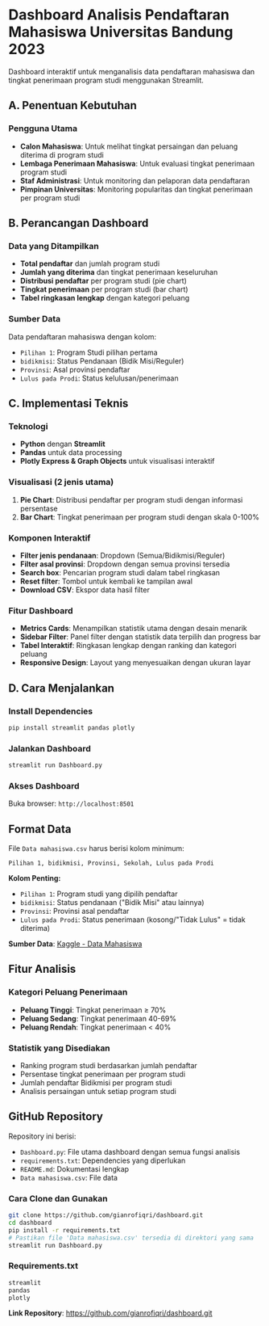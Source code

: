 # Dashboard Analisis Pendaftaran Mahasiswa Universitas Bandung 2023

Dashboard interaktif untuk menganalisis data pendaftaran mahasiswa dan tingkat penerimaan program studi menggunakan Streamlit.

## A. Penentuan Kebutuhan

### Pengguna Utama
- **Calon Mahasiswa**: Untuk melihat tingkat persaingan dan peluang diterima di program studi
- **Lembaga Penerimaan Mahasiswa**: Untuk evaluasi tingkat penerimaan program studi
- **Staf Administrasi**: Untuk monitoring dan pelaporan data pendaftaran
- **Pimpinan Universitas**: Monitoring popularitas dan tingkat penerimaan per program studi

## B. Perancangan Dashboard

### Data yang Ditampilkan
- **Total pendaftar** dan jumlah program studi
- **Jumlah yang diterima** dan tingkat penerimaan keseluruhan
- **Distribusi pendaftar** per program studi (pie chart)
- **Tingkat penerimaan** per program studi (bar chart)
- **Tabel ringkasan lengkap** dengan kategori peluang

### Sumber Data
Data pendaftaran mahasiswa dengan kolom:
- `Pilihan 1`: Program Studi pilihan pertama
- `bidikmisi`: Status Pendanaan (Bidik Misi/Reguler)
- `Provinsi`: Asal provinsi pendaftar
- `Lulus pada Prodi`: Status kelulusan/penerimaan

## C. Implementasi Teknis

### Teknologi
- **Python** dengan **Streamlit**
- **Pandas** untuk data processing
- **Plotly Express & Graph Objects** untuk visualisasi interaktif

### Visualisasi (2 jenis utama)
1. **Pie Chart**: Distribusi pendaftar per program studi dengan informasi persentase
2. **Bar Chart**: Tingkat penerimaan per program studi dengan skala 0-100%

### Komponen Interaktif
- **Filter jenis pendanaan**: Dropdown (Semua/Bidikmisi/Reguler)
- **Filter asal provinsi**: Dropdown dengan semua provinsi tersedia
- **Search box**: Pencarian program studi dalam tabel ringkasan
- **Reset filter**: Tombol untuk kembali ke tampilan awal
- **Download CSV**: Ekspor data hasil filter

### Fitur Dashboard
- **Metrics Cards**: Menampilkan statistik utama dengan desain menarik
- **Sidebar Filter**: Panel filter dengan statistik data terpilih dan progress bar
- **Tabel Interaktif**: Ringkasan lengkap dengan ranking dan kategori peluang
- **Responsive Design**: Layout yang menyesuaikan dengan ukuran layar

## D. Cara Menjalankan

### Install Dependencies
```bash
pip install streamlit pandas plotly
```

### Jalankan Dashboard
```bash
streamlit run Dashboard.py
```

### Akses Dashboard
Buka browser: `http://localhost:8501`

## Format Data

File `Data mahasiswa.csv` harus berisi kolom minimum:
```csv
Pilihan 1, bidikmisi, Provinsi, Sekolah, Lulus pada Prodi
```

**Kolom Penting:**
- `Pilihan 1`: Program studi yang dipilih pendaftar
- `bidikmisi`: Status pendanaan ("Bidik Misi" atau lainnya)
- `Provinsi`: Provinsi asal pendaftar
- `Lulus pada Prodi`: Status penerimaan (kosong/"Tidak Lulus" = tidak diterima)

**Sumber Data**: [Kaggle - Data Mahasiswa](https://www.kaggle.com/datasets/achilham/data-mahasiswa)

## Fitur Analisis

### Kategori Peluang Penerimaan
- **Peluang Tinggi**: Tingkat penerimaan ≥ 70%
- **Peluang Sedang**: Tingkat penerimaan 40-69%
- **Peluang Rendah**: Tingkat penerimaan < 40%

### Statistik yang Disediakan
- Ranking program studi berdasarkan jumlah pendaftar
- Persentase tingkat penerimaan per program studi
- Jumlah pendaftar Bidikmisi per program studi
- Analisis persaingan untuk setiap program studi

## GitHub Repository

Repository ini berisi:
- `Dashboard.py`: File utama dashboard dengan semua fungsi analisis
- `requirements.txt`: Dependencies yang diperlukan
- `README.md`: Dokumentasi lengkap
- `Data mahasiswa.csv`: File data

### Cara Clone dan Gunakan
```bash
git clone https://github.com/gianrofiqri/dashboard.git
cd dashboard
pip install -r requirements.txt
# Pastikan file 'Data mahasiswa.csv' tersedia di direktori yang sama
streamlit run Dashboard.py
```

### Requirements.txt
```txt
streamlit
pandas
plotly
```

**Link Repository**: https://github.com/gianrofiqri/dashboard.git